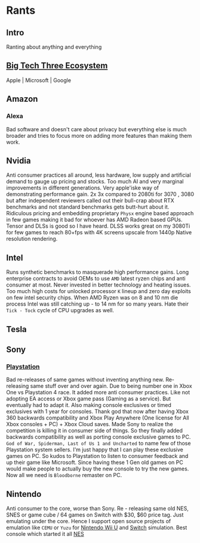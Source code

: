 # Rants

## Intro

Ranting about anything and everything

## [Big Tech Three Ecosystem](ecosystem.md)

Apple | Microsoft | Google

## Amazon

### Alexa

Bad software and doesn't care about privacy but everything else is much broader and tries to focus more on adding more features than making them work.

## Nvidia

Anti consumer practices all around, less hardware, low supply and artificial demand to gauge up pricing and stocks. 
Too much AI and very marginal improvements in different generations.
Very apple'iske way of demonstrating performance gain. 2x 3x compared to 2080ti for 3070 , 3080 but after independent reviewers called out their bull-crap about RTX benchmarks and not standard benchmarks gets butt-hurt about it. 
Ridiculous pricing and embedding proprietary `Physx` engine based approach in few games making it bad for whoever has AMD Radeon based GPUs.
Tensor and DLSs is good so I have heard. DLSS works great on my 3080Ti for few games to reach 80+fps with 4K screens upscale from 1440p Native resolution rendering.

## Intel

Runs synthetic benchmarks to masquerade high performance gains.
Long enterprise contracts to avoid OEMs to use `AMD` latest ryzen chips and anti consumer at most. Never invested in better technology and heating issues.
Too much high costs for unlocked processor `K` lineup and zero day exploits on few intel security chips.
When AMD Ryzen was on 8 and 10 nm die process Intel was still catching up - to 14 nm for so many years. Hate their `Tick - Tock` cycle of CPU upgrades as well.

## Tesla


## Sony

### [Playstation](playstation.md)

Bad re-releases of same games without inventing anything new. Re-releasing same stuff over and over again. Due to being number one in Xbox One vs Playstation 4 race. It added more anti consumer practices.
Like not adopting EA access or Xbox game pass (Gaming as a service). But eventually had to adapt it. Also making console exclusives or timed exclusives with 1 year for consoles. Thank god that now after having Xbox 360 backwards compatibility and Xbox Play Anywhere (One license for All Xbox consoles + PC) + Xbox Cloud saves. Made Sony to realize the competition is killing it in consumer side of things. So they finally added backwards compatibility as well as porting console exclusive games to PC. `God of War, Spiderman, Last of Us 1 and Uncharted` to name few of those Playstation system sellers.
I'm just happy that I can play these exclusive games on PC. So kudos to Playstation to listen to consumer feedback and up their game like Microsoft. Since having these 1 Gen old games on PC would make people to actually buy the new console to try the new games. Now all we need is `Bloodborne` remaster on PC.

## Nintendo

Anti consumer to the core, worse than Sony. Re - releasing same old NES, SNES or game cube / 64 games on Switch with $30, $60 price tag. Just emulating under the core. Hence I support open source projects of emulation like `CEMU` or `Yuzu` for [Nintendo Wii U](nintendo_wii_u.md) and [Switch](nintendo_switch.md) simulation.
Best console which started it all [NES](nintendo_NES.md)